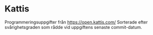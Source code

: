 # Kattis

Programmeringsuppgifter från https://open.kattis.com/
Sorterade efter svårighetsgraden som rådde vid uppgiftens senaste commit-datum.
